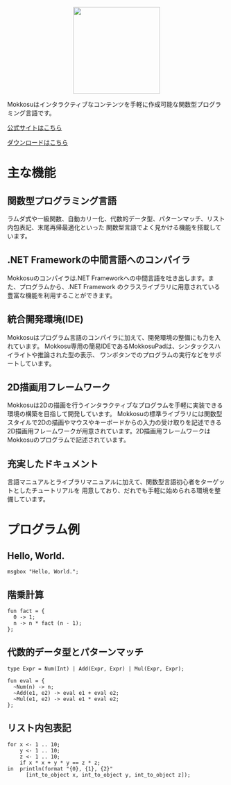 <p align="center">
<img width="200" height="200" src="https://raw.githubusercontent.com/lambdataro/Mokkosu/master/Logo/mokkosu.png"/>
</p>

Mokkosuはインタラクティブなコンテンツを手軽に作成可能な関数型プログラミング言語です。

[公式サイトはこちら](http://lambdataro.sakura.ne.jp/mokkosu/)

[ダウンロードはこちら](https://github.com/lambdataro/Mokkosu/releases)

# 主な機能
## 関数型プログラミング言語
ラムダ式や一級関数、自動カリー化、代数的データ型、パターンマッチ、リスト内包表記、末尾再帰最適化といった
関数型言語でよく見かける機能を搭載しています。

## .NET Frameworkの中間言語へのコンパイラ
Mokkosuのコンパイラは.NET Frameworkへの中間言語を吐き出します。また、プログラムから、.NET Framework
のクラスライブラリに用意されている豊富な機能を利用することができます。

## 統合開発環境(IDE)
Mokkosuはプログラム言語のコンパイラに加えて、開発環境の整備にも力を入れています。
Mokkosu専用の簡易IDEであるMokkosuPadは、シンタックスハイライトや推論された型の表示、
ワンボタンでのプログラムの実行などをサポートしています。

## 2D描画用フレームワーク
Mokkosuは2Dの描画を行うインタラクティブなプログラムを手軽に実装できる環境の構築を目指して開発しています。
Mokkosuの標準ライブラリには関数型スタイルで2Dの描画やマウスやキーボードからの入力の受け取りを記述できる
2D描画用フレームワークが用意されています。2D描画用フレームワークはMokkosuのプログラムで記述されています。

## 充実したドキュメント
言語マニュアルとライブラリマニュアルに加えて、関数型言語初心者をターゲットとしたチュートリアルを
用意しており、だれでも手軽に始められる環境を整備しています。

# プログラム例
## Hello, World.
```
msgbox "Hello, World.";
```

## 階乗計算
```
fun fact = {
  0 -> 1;
  n -> n * fact (n - 1);
};
```

## 代数的データ型とパターンマッチ
```
type Expr = Num(Int) | Add(Expr, Expr) | Mul(Expr, Expr);

fun eval = {
  ~Num(n) -> n;
  ~Add(e1, e2) -> eval e1 + eval e2;
  ~Mul(e1, e2) -> eval e1 * eval e2;
};
```

## リスト内包表記
```
for x <- 1 .. 10;
    y <- 1 .. 10;
    z <- 1 .. 10;
    if x * x + y * y == z * z;
in  println(format "{0}, {1}, {2}"
      [int_to_object x, int_to_object y, int_to_object z]);
```
